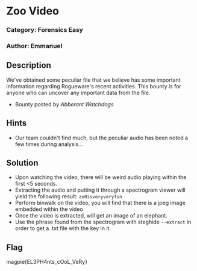 # Zoo Video
### Category: Forensics Easy
### Author: Emmanuel

## Description
We've obtained some peculiar file that we believe has some important information regarding Rogueware's recent activities. This bounty is for anyone who can uncover any important data from the file.
- Bounty posted by *Abberant Watchdogs*
## Hints
- Our team couldn't find much, but the peculiar audio has been noted a few times during analysis...

## Solution
- Upon watching the video, there will be weird audio playing within the first <5 seconds.
- Extracting the audio and putting it through a spectrogram viewer will yield the following result: `zo0isveryveryfun`
- Perform binwalk on the video, you will find that there is a jpeg image embedded within the video
- Once the video is extracted, will get an image of an elephant.
- Use the phrase found from the spectrogram with steghide `--extract` in order to get a .txt file with the key in it.

## Flag
magpie{EL3PH4nts_cOoL_VeRy}
